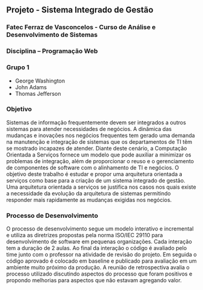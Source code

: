 ## Projeto - Sistema Integrado de Gestão
### Fatec Ferraz de Vasconcelos -  Curso de Análise e Desenvolvimento de Sistemas
### Disciplina – Programação Web
### Grupo 1
- George Washington
- John Adams
- Thomas Jefferson
### Objetivo
Sistemas de informação frequentemente devem ser integrados a outros sistemas para atender necessidades de negócios. A dinâmica das mudanças e inovações nos negócios frequentes tem gerado uma demanda na manutenção e integração de sistemas que os departamentos de TI têm se mostrado incapazes de atender. Diante deste cenário, a Computação Orientada a Serviços fornece um modelo que pode auxiliar a minimizar os problemas de integração, além de proporcionar o reuso e o gerenciamento de componentes de
software com o alinhamento de TI e negócios.
O objetivo deste trabalho é estudar e propor uma arquitetura orientada a serviços como base para a criação de um sistema integrado de gestão. Uma arquitetura orientada a serviços se justifica nos casos nos quais existe a necessidade da evolução da arquitetura de sistemas permitindo responder mais rapidamente as mudanças exigidas nos negócios. 
### Processo de Desenvolvimento
O processo de desenvolvimento segue um modelo interativo e incremental e utiliza as diretrizes propostas pela norma ISO/IEC 29110 para desenvolvimento de software em pequenas organizações. Cada interação tem a duração de 2 aulas. Ao final da interação o código é avaliado pelo time junto com o professor na atividade de revisão do projeto. Em seguida o código aprovado é colocado em baseline e publicado para avaliação em um ambiente muito próximo da produção. A reunião de retrospectiva avalia o processo utilizado discutindo aspectos do processo que foram positivos e propondo melhorias para aspectos que não estavam agregando valor.  

